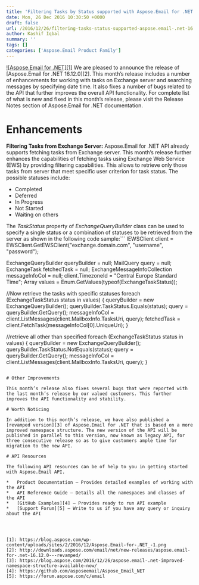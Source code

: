 ```yaml
---
title: 'Filtering Tasks by Status supported with Aspose.Email for .NET 16.12.0'
date: Mon, 26 Dec 2016 10:30:50 +0000
draft: false
url: /2016/12/26/filtering-tasks-status-supported-aspose.email-.net-16.12.0/
author: Kashif Iqbal
summary: ''
tags: []
categories: ['Aspose.Email Product Family']
---
```


[![Aspose.Email for .NET][1]](http://www.aspose.com/products/email/net) We are pleased to announce the release of [Aspose.Email for .NET 16.12.0][2]. This month’s release includes a number of enhancements for working with tasks on Exchange server and searching messages by specifying date time. It also fixes a number of bugs related to the API that further improves the overall API functionality. For complete list of what is new and fixed in this month’s release, please visit the Release Notes section of Aspose.Email for .NET documentation.

# Enhancements

**Filtering Tasks from Exchange Server:** Aspose.Email for .NET API already supports fetching tasks from Exchange server. This month’s release further enhances the capabilities of fetching tasks using Exchange Web Service (EWS) by providing filtering capabilities. This allows to retrieve only those tasks from server that meet specific user criterion for task status. The possible statuses include:

*   Completed
*   Deferred
*   In Progress
*   Not Started
*   Waiting on others

The _TaskStatus_ property of _ExchangeQueryBuilder_ class can be used to specify a single status or a combination of statuses to be retrieved from the server as shown in the following code sample:```
 IEWSClient client = EWSClient.GetEWSClient("exchange.domain.com", "username", "password");

ExchangeQueryBuilder queryBuilder = null;
MailQuery query = null;
ExchangeTask fetchedTask = null;
ExchangeMessageInfoCollection messageInfoCol = null;
client.TimezoneId = "Central Europe Standard Time";
Array values = Enum.GetValues(typeof(ExchangeTaskStatus));

//Now retrieve the tasks with specific statuses
foreach (ExchangeTaskStatus status in values)
{
    queryBuilder = new ExchangeQueryBuilder();
    queryBuilder.TaskStatus.Equals(status);
    query = queryBuilder.GetQuery();
    messageInfoCol = client.ListMessages(client.MailboxInfo.TasksUri, query);
    fetchedTask = client.FetchTask(messageInfoCol[0].UniqueUri);
}

//retrieve all other than specified
foreach (ExchangeTaskStatus status in values)
{
    queryBuilder = new ExchangeQueryBuilder();
    queryBuilder.TaskStatus.NotEquals(status);
    query = queryBuilder.GetQuery();
    messageInfoCol = client.ListMessages(client.MailboxInfo.TasksUri, query);
} 
```**Support for Filtering Messages by Date Time:** This month’s release also enhances the API’s IMAP and EWS clients to filter messages from server by Time as well. Till yet, these provided the capability to filter messages from server based on date using the ExchangeQueryBuilder class. The implementation has been enhanced so that the comparison now considers the time part as well. The DateComparisonType.ByDateTime option serves this purpose for filtering messages using the MailQuery.

# Other Improvements

This month’s release also fixes several bugs that were reported with the last month’s release by our valued customers. This further improves the API functionality and stability.

# Worth Noticing

In addition to this month’s release, we have also published a [revamped version][3] of Aspose.Email for .NET that is based on a more improved namespace structure. The new version of the API will be published in parallel to this version, now known as legacy API, for three consecutive release so as to give customers ample time for migration to the new API.

# API Resources

The following API resources can be of help to you in getting started with Aspose.Email API.

*   Product Documentation – Provides detailed examples of working with the API
*   API Reference Guide – Details all the namespaces and classes of the API
*   [GitHub Examples][4] – Provides ready to run API example
*   [Support Forum][5] – Write to us if you have any query or inquiry about the API




[1]: https://blog.aspose.com/wp-content/uploads/sites/2/2016/12/Aspose.Email-for-.NET_-1.png
[2]: http://downloads.aspose.com/email/net/new-releases/aspose.email-for-.net-16.12.0---revamped/
[3]: https://blog.aspose.com/2016/12/26/aspose.email-.net-improved-namespace-structure-available-now/
[4]: https://github.com/asposeemail/Aspose_Email_NET
[5]: https://forum.aspose.com/c/email




